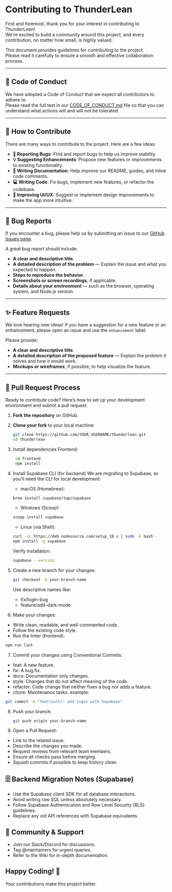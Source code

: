 # Contributing to ThunderLean

First and foremost, thank you for your interest in contributing to ThunderLean!  
We're excited to build a community around this project, and every contribution, no matter how small, is highly valued.

This document provides guidelines for contributing to the project.  
Please read it carefully to ensure a smooth and effective collaboration process.

---

## 💬 Code of Conduct
We have adopted a Code of Conduct that we expect all contributors to adhere to.  
Please read the full text in our [CODE_OF_CONDUCT.md](CODE_OF_CONDUCT.md) file so that you can understand what actions will and will not be tolerated.

---

## 🤔 How to Contribute
There are many ways to contribute to the project. Here are a few ideas:

- **🐛 Reporting Bugs**: Find and report bugs to help us improve stability.
- **💡 Suggesting Enhancements**: Propose new features or improvements to existing functionality.
- **📝 Writing Documentation**: Help improve our README, guides, and inline code comments.
- **💻 Writing Code**: Fix bugs, implement new features, or refactor the codebase.
- **🎨 Improving UI/UX**: Suggest or implement design improvements to make the app more intuitive.

---

## 🐞 Bug Reports
If you encounter a bug, please help us by submitting an issue to our [GitHub Issues page](https://github.com/your-username/thunderlean/issues).

A great bug report should include:

- **A clear and descriptive title**.
- **A detailed description of the problem** — Explain the issue and what you expected to happen.
- **Steps to reproduce the behavior**.
- **Screenshots or screen recordings**, if applicable.
- **Details about your environment** — such as the browser, operating system, and Node.js version.

---

## ✨ Feature Requests
We love hearing new ideas! If you have a suggestion for a new feature or an enhancement, please open an issue and use the `enhancement` label.

Please provide:

- **A clear and descriptive title**.
- **A detailed description of the proposed feature** — Explain the problem it solves and how it would work.
- **Mockups or wireframes**, if possible, to help visualize the feature.

---

## 🚀 Pull Request Process
Ready to contribute code? Here’s how to set up your development environment and submit a pull request.

1. **Fork the repository** on GitHub.

2. **Clone your fork** to your local machine:
   ```sh
   git clone https://github.com/YOUR_USERNAME/thunderlean.git
   cd thunderlean
   ```
3. Install dependencies
Frontend:
   ```sh
    cd frontend
    npm install
   ```
4. Install Supabase CLI (for backend)
    We are migrating to Supabase, so you'll need the CLI for local development:

    - macOS (Homebrew):
    ```sh
    brew install supabase/tap/supabase
    ```
    - Windows (Scoop):
    ```sh
    scoop install supabase
    ```
    - Linux (via Shell):
    ```sh
    curl -sL https://deb.nodesource.com/setup_18.x | sudo -E bash -
    npm install -g supabase
    ```
    Verify installation:
    ```sh
    supabase --version
    ```
5. Create a new branch for your changes:
   ```sh
   git checkout -b your-branch-name
   ```
   Use descriptive names like:
    - fix/login-bug
    - feature/add-dark-mode

6. Make your changes:
- Write clean, readable, and well-commented code.
- Follow the existing code style.
- Run the linter (frontend):
```sh
npm run lint
```
7. Commit your changes using Conventional Commits:
- feat: A new feature.
- fix: A bug fix.
- docs: Documentation only changes.
- style: Changes that do not affect meaning of the code.
- refactor: Code change that neither fixes a bug nor adds a feature.
- chore: Maintenance tasks.
example:
```sh
git commit -m "feat(auth): add login with Supabase"
```
8. Push your branch:
   ```sh
   git push origin your-branch-name
    ```
9. Open a Pull Request:

- Link to the related issue.
- Describe the changes you made.
- Request reviews from relevant team members.
- Ensure all checks pass before merging.
- Squash commits if possible to keep history clean.

## 🗄 Backend Migration Notes (Supabase)
- Use the Supabase client SDK for all database interactions.
- Avoid writing raw SQL unless absolutely necessary.
- Follow Supabase Authentication and Row Level Security (RLS) guidelines.
- Replace any old API references with Supabase equivalents.
## 🤝 Community & Support
- Join our Slack/Discord for discussions.
- Tag @maintainers for urgent queries.
- Refer to the Wiki for in-depth documentation.

## Happy Coding! 🚀
Your contributions make this project better.



